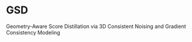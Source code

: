 # GSD
Geometry-Aware Score Distillation via 3D Consistent Noising and Gradient Consistency Modeling
